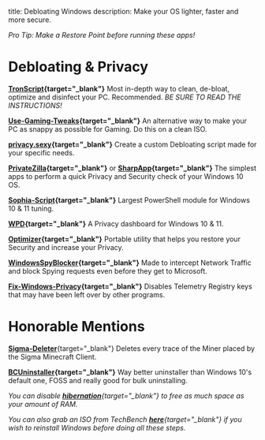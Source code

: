 title: Debloating Windows
description: Make your OS lighter, faster and more secure.

*Pro Tip: Make a Restore Point before running these apps!*
# Debloating & Privacy
**[TronScript](https://bmrf.org/repos/tron/){target="_blank"}**
Most in-depth way to clean, de-bloat, optimize and disinfect your PC. Recommended.
*BE SURE TO READ THE INSTRUCTIONS!*

**[Use-Gaming-Tweaks](https://github.com/PrincessAkira/Use-Gaming-Tweaks){target="_blank"}**
An alternative way to make your PC as snappy as possible for Gaming. Do this on a clean ISO.

**[privacy.sexy](https://privacy.sexy/){target="_blank"}**
Create a custom Debloating script made for your specific needs.

**[PrivateZilla](https://github.com/builtbybel/privatezilla){target="_blank"}** or **[SharpApp](https://github.com/builtbybel/sharpapp){target="_blank"}**
The simplest apps to perform a quick Privacy and Security check of your Windows 10 OS.

**[Sophia-Script](https://github.com/farag2/Sophia-Script-for-Windows){target="_blank"}**
Largest PowerShell module for Windows 10 & 11 tuning.

**[WPD](https://wpd.app){target="_blank"}**
A Privacy dashboard for Windows 10 & 11.

**[Optimizer](https://github.com/hellzerg/optimizer/releases){target="_blank"}**
Portable utility that helps you restore your Security and increase your Privacy.

**[WindowsSpyBlocker](https://github.com/crazy-max/WindowsSpyBlocker){target="_blank"}**
Made to intercept Network Traffic and block Spying requests even before they get to Microsoft.

**[Fix-Windows-Privacy](https://modzero.github.io/fix-windows-privacy/){target="_blank"}**
Disables Telemetry Registry keys that may have been left over by other programs.
 
 
# Honorable Mentions 
[**Sigma-Deleter**](https://github.com/XatzClient/Sigma-Deleter){target="_blank"}
Deletes every trace of the Miner placed by the Sigma Minecraft Client.

**[BCUninstaller](https://www.bcuninstaller.com/){target="_blank"}**
Way better uninstaller than Windows 10's default one, FOSS and really good for bulk uninstalling.

*You can disable [**hibernation**](https://docs.microsoft.com/en-us/troubleshoot/windows-client/deployment/disable-and-re-enable-hibernation){target="_blank"} to free as much space as your amount of RAM.*

*You can also grab an ISO from TechBench [**here**](https://tb.rg-adguard.net/public.php){target="_blank"} if you wish to reinstall Windows before doing all these steps.*
